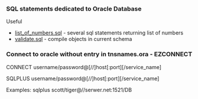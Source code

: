 ### SQL statements dedicated to Oracle Database

Useful
* [list_of_numbers.sql](list_of_numbers.sql) - several sql statements returning list of numbers
* [validate.sql](validate.sql) - compile objects in current schema

### Connect to oracle without entry in tnsnames.ora - EZCONNECT

CONNECT username/password@[//]host[:port][/service_name]

SQLPLUS username/password@[//]host[:port][/service_name]

Examples:
sqlplus scott/tiger@//serwer.net:1521/DB
